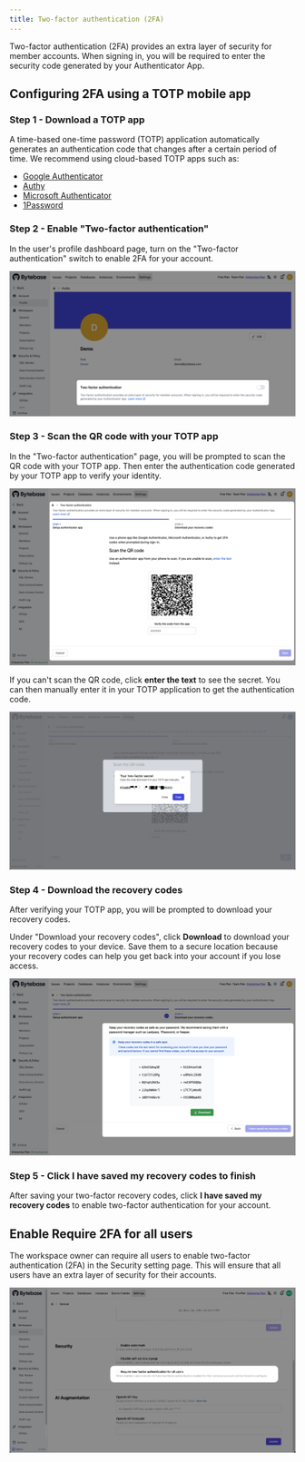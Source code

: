 ```yaml
---
title: Two-factor authentication (2FA)
---
```


Two-factor authentication (2FA) provides an extra layer of security for member accounts. When signing in, you will be required to enter the security code generated by your Authenticator App.

## Configuring 2FA using a TOTP mobile app

### Step 1 - Download a TOTP app

A time-based one-time password (TOTP) application automatically generates an authentication code that changes after a certain period of time. We recommend using cloud-based TOTP apps such as:

- [Google Authenticator](https://googleauthenticator.net/)
- [Authy](https://authy.com/)
- [Microsoft Authenticator](https://www.microsoft.com/en-us/security/mobile-authenticator-app/)
- [1Password](https://support.1password.com/one-time-passwords/)

### Step 2 - Enable "Two-factor authentication"

In the user's profile dashboard page, turn on the "Two-factor authentication" switch to enable 2FA for your account.

![enable-2fa](/static/docs/administration/2fa/enable-2fa.webp)

### Step 3 - Scan the QR code with your TOTP app

In the "Two-factor authentication" page, you will be prompted to scan the QR code with your TOTP app. Then enter the authentication code generated by your TOTP app to verify your identity.

![2fa-setup-step1](/static/docs/administration/2fa/2fa-setup-step1.webp)

If you can't scan the QR code, click **enter the text** to see the secret. You can then manually enter it in your TOTP application to get the authentication code.

![enter-your-secret](/static/docs/administration/2fa/enter-your-secret.webp)

### Step 4 - Download the recovery codes

After verifying your TOTP app, you will be prompted to download your recovery codes.

Under "Download your recovery codes", click **Download** to download your recovery codes to your device. Save them to a secure location because your recovery codes can help you get back into your account if you lose access.

![2fa-setup-step2](/static/docs/administration/2fa/2fa-setup-step2.webp)

### Step 5 - Click **I have saved my recovery codes** to finish

After saving your two-factor recovery codes, click **I have saved my recovery codes** to enable two-factor authentication for your account.

## Enable Require 2FA for all users

The workspace owner can require all users to enable two-factor authentication (2FA) in the Security setting page. This will ensure that all users have an extra layer of security for their accounts.

![enable-require-2fa](/static/docs/administration/2fa/enable-require-2fa.webp)
